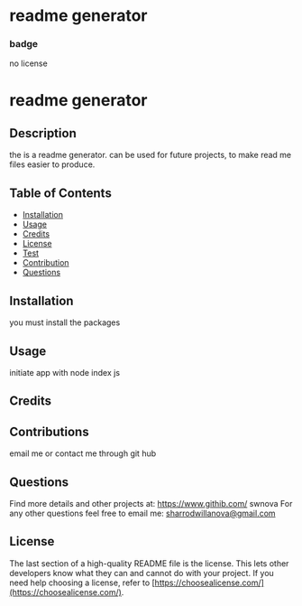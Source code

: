 # readme generator
### badge
 no license


  # readme generator

## Description

the is a readme generator.  can be used for future projects, to make read me files easier to produce.

## Table of Contents

- [Installation](#installation)
- [Usage](#usage)
- [Credits](#credits)
- [License](#license)
- [Test](#test)
- [Contribution](#contribution)
- [Questions](#questions)

## Installation

you must install the packages 

## Usage

initiate app with node index js 


## Credits


## Contributions

email me or contact me through git hub

## Questions

Find more details and other projects at: https://www.githib.com/ swnova
For any other questions feel free to email me: sharrodwillanova@gmail.com




## License

The last section of a high-quality README file is the license. This lets other developers know what they can and cannot do with your project. If you need help choosing a license, refer to [https://choosealicense.com/](https://choosealicense.com/).

